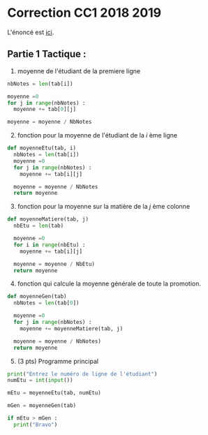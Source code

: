 # Correction CC1 2018 2019

L'énoncé est [ici](inge1_algocc1_1018.md).

## Partie 1 Tactique :

1. moyenne de l'étudiant de la premiere ligne

```python
nbNotes = len(tab[i])

moyenne =0
for j in range(nbNotes) :
  moyenne += tab[0][j]

moyenne = moyenne / NbNotes
```

2. fonction pour la moyenne de l'étudiant de la *i* ème ligne

```python
def moyenneEtu(tab, i)
  nbNotes = len(tab[i])
  moyenne =0
  for j in range(nbNotes) :
    moyenne += tab[i][j]

  moyenne = moyenne / NbNotes
  return moyenne
```

3. fonction pour la moyenne sur la matière de la *j* ème colonne

```python
def moyenneMatiere(tab, j)
  nbEtu = len(tab)

  moyenne =0
  for i in range(nbEtu) :
    moyenne += tab[i][j]

  moyenne = moyenne / NbEtu)
  return moyenne
```

4. fonction qui calcule la moyenne générale de toute
la promotion.

```python
def moyenneGen(tab)
  nbNotes = len(tab[0])

  moyenne =0
  for j in range(nbNotes) :
    moyenne += moyenneMatiere(tab, j)

  moyenne = moyenne / NbNotes)
  return moyenne
```

5. (3 pts) Programme principal

```python
print("Entrez le numéro de ligne de l'étudiant")
numEtu = int(input())

mEtu = moyenneEtu(tab, numEtu)

mGen = moyenneGen(tab)

if mEtu > mGen :
  print("Bravo")
```
